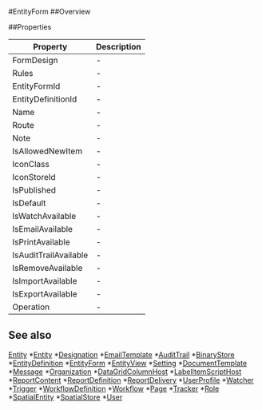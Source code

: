 #EntityForm
##Overview



##Properties
<table class="table table-condensed table-bordered">
    <thead>
<tr>
<th>Property</th>
<th>Description</th>
</tr>
</thead>
<tbody>
<tr><td>FormDesign</td><td> - </td></tr>
<tr><td>Rules</td><td> - </td></tr>
<tr><td>EntityFormId</td><td> - </td></tr>
<tr><td>EntityDefinitionId</td><td> - </td></tr>
<tr><td>Name</td><td> - </td></tr>
<tr><td>Route</td><td> - </td></tr>
<tr><td>Note</td><td> - </td></tr>
<tr><td>IsAllowedNewItem</td><td> - </td></tr>
<tr><td>IconClass</td><td> - </td></tr>
<tr><td>IconStoreId</td><td> - </td></tr>
<tr><td>IsPublished</td><td> - </td></tr>
<tr><td>IsDefault</td><td> - </td></tr>
<tr><td>IsWatchAvailable</td><td> - </td></tr>
<tr><td>IsEmailAvailable</td><td> - </td></tr>
<tr><td>IsPrintAvailable</td><td> - </td></tr>
<tr><td>IsAuditTrailAvailable</td><td> - </td></tr>
<tr><td>IsRemoveAvailable</td><td> - </td></tr>
<tr><td>IsImportAvailable</td><td> - </td></tr>
<tr><td>IsExportAvailable</td><td> - </td></tr>
<tr><td>Operation</td><td> - </td></tr>
</tbody></table>



## See also

[Entity](Entity.html)
*[Entity](Entity.html)
*[Designation](Designation.html)
*[EmailTemplate](EmailTemplate.html)
*[AuditTrail](AuditTrail.html)
*[BinaryStore](BinaryStore.html)
*[EntityDefinition](EntityDefinition.html)
*[EntityForm](EntityForm.html)
*[EntityView](EntityView.html)
*[Setting](Setting.html)
*[DocumentTemplate](DocumentTemplate.html)
*[Message](Message.html)
*[Organization](Organization.html)
*[DataGridColumnHost](DataGridColumnHost.html)
*[LabelItemScriptHost](LabelItemScriptHost.html)
*[ReportContent](ReportContent.html)
*[ReportDefinition](ReportDefinition.html)
*[ReportDelivery](ReportDelivery.html)
*[UserProfile](UserProfile.html)
*[Watcher](Watcher.html)
*[Trigger](Trigger.html)
*[WorkflowDefinition](WorkflowDefinition.html)
*[Workflow](Workflow.html)
*[Page](Page.html)
*[Tracker](Tracker.html)
*[Role](Role.html)
*[SpatialEntity](SpatialEntity.html)
*[SpatialStore](SpatialStore.html)
*[User](User.html)
